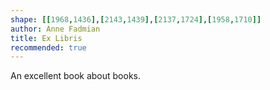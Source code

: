 ```yaml
---
shape: [[1968,1436],[2143,1439],[2137,1724],[1958,1710]]
author: Anne Fadmian
title: Ex Libris
recommended: true
---
```

An excellent book about books.
